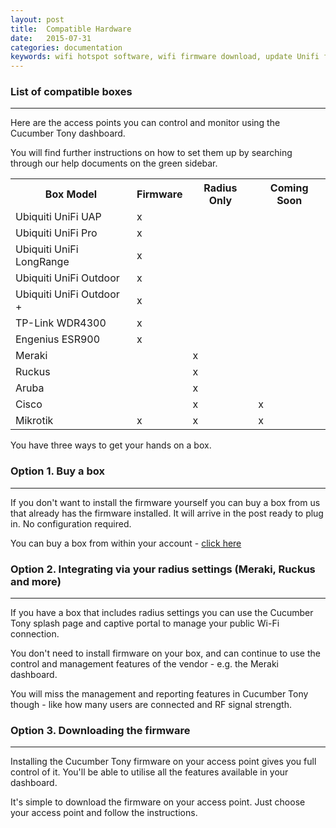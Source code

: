 ```yaml
---
layout: post
title:  Compatible Hardware
date:   2015-07-31
categories: documentation
keywords: wifi hotspot software, wifi firmware download, update Unifi firmware, meraki captive portal, ruckus captive portal, wifi radius server
---
```


<h3>List of compatible boxes</h3>
<hr>

Here are the access points you can control and monitor using the Cucumber Tony dashboard. 

You will find further instructions on how to set them up by searching through our help documents on the green sidebar.

<table>
  <tr>
    <th>Box Model</th>
    <th>Firmware</th>
    <th>Radius Only</th>
    <th>Coming Soon</th>
  </tr>
  <tr>
    <td>Ubiquiti UniFi UAP</td>
    <td>x</td>
    <td></td>
    <td></td>
  </tr>
  <tr>
    <td>Ubiquiti UniFi Pro</td>
    <td>x</td>
    <td></td>
    <td></td>
  </tr>
  <tr>
    <td>Ubiquiti UniFi LongRange</td>
    <td>x</td>
    <td></td>
    <td></td>
  </tr>
  <tr>
    <td>Ubiquiti UniFi Outdoor</td>
    <td>x</td>
    <td></td>
    <td></td>
  </tr>
  <tr>
    <td>Ubiquiti UniFi Outdoor +</td>
    <td>x</td>
    <td></td>
    <td></td>
  </tr>
  <tr>
    <td>TP-Link WDR4300</td>
    <td>x</td>
    <td></td>
    <td></td>
  </tr>
  <tr>
    <td>Engenius ESR900</td>
    <td>x</td>
    <td></td>
    <td></td>
  </tr>
  <tr>
    <td>Meraki</td>
    <td></td>
    <td>x</td>
    <td></td>
  </tr>
  <tr>
    <td>Ruckus</td>
    <td></td>
    <td>x</td>
    <td></td>
  </tr>
  <tr>
    <td>Aruba</td>
    <td></td>
    <td>x</td>
    <td></td>
  </tr>
  <tr>
    <td>Cisco</td>
    <td></td>
    <td>x</td>
    <td>x</td>
  </tr>
  <tr>
    <td>Mikrotik</td>
    <td>x</td>
    <td>x</td>
    <td>x</td>
  </tr>
</table>

You have three ways to get your hands on a box.

<h3>Option 1. Buy a box</h3>
<hr>

If you don't want to install the firmware yourself you can buy a box from us that already has the firmware installed. It will arrive in the post ready to plug in. No configuration required.

You can buy a box from within your account - <a href="https://my.ctapp.io/#/shop" class="dst">click here</a>

<h3>Option 2. Integrating via your radius settings (Meraki, Ruckus and more)</h3>
<hr>

If you have a box that includes radius settings you can use the Cucumber Tony splash page and captive portal to manage your public Wi-Fi connection.

You don't need to install firmware on your box, and can continue to use the control and management features of the vendor - e.g. the Meraki dashboard.

You will miss the management and reporting features in Cucumber Tony though - like how many users are connected and RF signal strength.

<h3>Option 3. Downloading the firmware</h3>
<hr>

Installing the Cucumber Tony firmware on your access point gives you full control of it. You'll be able to utilise all the features available in your dashboard.

It's simple to download the firmware on your access point. Just choose your access point and follow the instructions.

<br>

